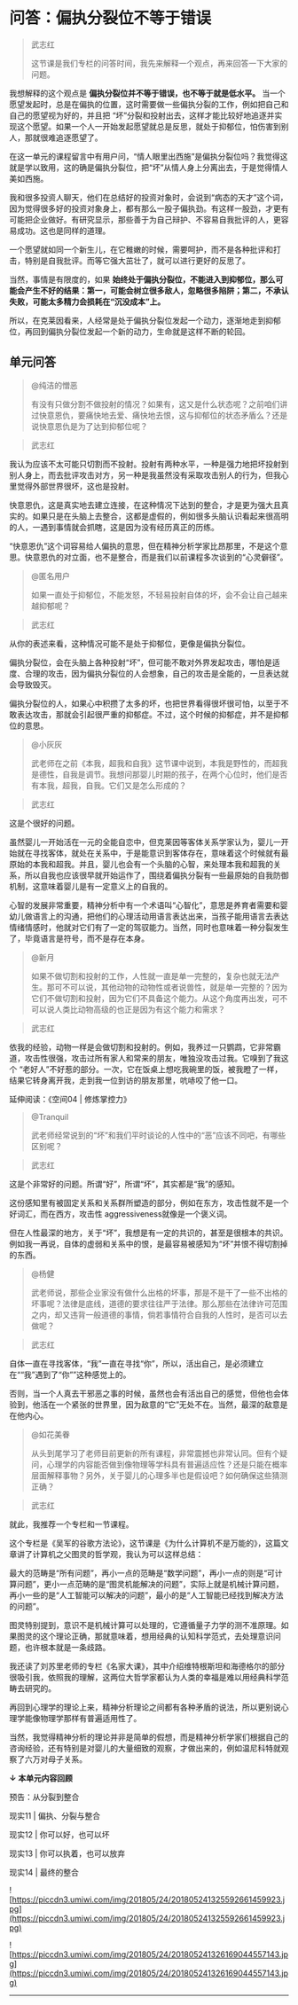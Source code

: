 # 问答：偏执分裂位不等于错误

> 武志红
> 
> 这节课是我们专栏的问答时间，我先来解释一个观点，再来回答一下大家的问题。

我想解释的这个观点是 **偏执分裂位并不等于错误，也不等于就是低水平。** 当一个愿望发起时，总是在偏执的位置，这时需要做一些偏执分裂的工作，例如把自己和自己的愿望视为好的，并且把 “坏”分裂和投射出去，这样才能比较好地追逐并实现这个愿望。如果一个人一开始发起愿望就总是反思，就处于抑郁位，怕伤害到别人，那就很难追逐愿望了。

在这一单元的课程留言中有用户问，“情人眼里出西施”是偏执分裂位吗？我觉得这就是学以致用，这的确是偏执分裂位，把“坏”从情人身上分离出去，于是觉得情人美如西施。

我和很多投资人聊天，他们在总结好的投资对象时，会说到“病态的天才”这个词，因为觉得很多好的投资对象身上，都有那么一股子偏执劲。有这样一股劲，才更有可能把企业做好。有研究显示，那些善于为自己辩护、不容易自我批评的人，更容易成功。这也是同样的道理。

一个愿望就如同一个新生儿，在它稚嫩的时候，需要呵护，而不是各种批评和打击，特别是自我批评。而等它强大茁壮了，就可以进行更好的反思了。

当然，事情是有限度的，如果 **始终处于偏执分裂位，不能进入到抑郁位，那么可能会产生不好的结果：第一，可能会树立很多敌人，忽略很多陷阱；第二，不承认失败，可能太多精力会损耗在“沉没成本”上。**

所以，在克莱因看来，人经常是处于偏执分裂位发起一个动力，逐渐地走到抑郁位，再回到偏执分裂位发起一个新的动力，生命就是这样不断的轮回。

## 单元问答

> @纯洁的憎恶
> 
> 有没有只做分割不做投射的情况？如果有，这又是什么状态呢？之前咱们讲过快意恩仇，要痛快地去爱、痛快地去恨，这与抑郁位的状态矛盾么？还是说快意恩仇是为了达到抑郁位呢？

> 武志红

我认为应该不太可能只切割而不投射。投射有两种水平，一种是强力地把坏投射到别人身上，而去批评攻击对方，另一种是我虽然没有采取攻击别人的行为，但我心里觉得外部世界很坏，这也是投射。

快意恩仇，这是真实地去建立连接，在这种情况下达到的整合，才是更为强大且真实的。如果只是在头脑上去整合，这都是虚假的，例如很多头脑认识看起来很高明的人，一遇到事情就会抓瞎，这是因为没有经历真正的历练。

“快意恩仇”这个词容易给人偏执的意思，但在精神分析学家比昂那里，不是这个意思。快意恩仇的对立面，也不是整合，而是我们以前课程多次谈到的“心灵僻径”。

> @匿名用户
> 
> 如果一直处于抑郁位，不能发怒，不轻易投射自体的坏，会不会让自己越来越抑郁呢？

> 武志红

从你的表述来看，这种情况可能不是处于抑郁位，更像是偏执分裂位。

偏执分裂位，会在头脑上各种投射“坏”，但可能不敢对外界发起攻击，哪怕是适度、合理的攻击，因为偏执分裂位的人会想象，自己的攻击是全能的，一旦表达就会导致毁灭。

偏执分裂位的人，如果心中积攒了太多的坏，也把世界看得很坏很可怕，以至于不敢表达攻击，那就会引起很严重的抑郁症。不过，这个时候的抑郁症，并不是抑郁位的意思。

> @小灰灰
> 
> 武老师在之前《本我，超我和自我》这节课中说到，本我是野性的，而超我是德性，自我是调节。我想问那婴儿时期的孩子，在两个心位时，他们是否有本我，超我，自我。它们又是怎么形成的？

> 武志红

这是个很好的问题。

虽然婴儿一开始活在一元的全能自恋中，但克莱因等客体关系学家认为，婴儿一开始就在寻找客体，就处在关系中，于是能意识到客体存在，意味着这个时候就有最原始的本我和超我。并且，婴儿也会有一个头脑的心智，来处理本我和超我的关系，所以自我也应该很早就开始运作了，围绕着偏执分裂有一些最原始的自我防御机制，这意味着婴儿是有一定意义上的自我的。

心智的发展非常重要，精神分析中有一个术语叫“心智化”，意思是养育者需要和婴幼儿做语言上的沟通，把他们的心理活动用语言表达出来，当孩子能用语言去表达情绪情感时，他就对它们有了一定的驾驭能力。当然，同时也意味着一种分裂发生了，毕竟语言是符号，而不是存在本身。

> @新月
> 
> 如果不做切割和投射的工作，人性就一直是单一完整的，复杂也就无法产生。那可不可以说，其他动物的动物性或者说兽性，就是单一完整的？因为它们不做切割和投射，因为它们不具备这个能力。从这个角度再出发，可不可以说人类比动物高级的也正是因为有这个能力和需求？

> 武志红

依我的经验，动物一样是会做切割和投射的。例如，我养过一只鹦鹉，它非常霸道，攻击性很强，攻击过所有家人和常来的朋友，唯独没攻击过我。它嗅到了我这个 “老好人”不好惹的部分。一次，它在饭桌上想吃我碗里的饭，被我瞪了一样，结果它转身离开我，走到我一位到访的朋友那里，吭哧咬了他一口。

延伸阅读：《空间04 | 修炼掌控力》

> @Tranquil
> 
> 武老师经常说到的“坏”和我们平时谈论的人性中的“恶”应该不同吧，有哪些区别呢？

> 武志红

这是个非常好的问题。所谓“好”，所谓“坏”，其实都是“我”的感知。

这份感知里有被固定关系和关系群所塑造的部分，例如在东方，攻击性就不是一个好词汇，而在西方，攻击性 aggressiveness就像是一个褒义词。

但在人性最深的地方，关于“坏”，我想是有一定的共识的，甚至是很根本的共识。例如我一再说，自体的虚弱和关系中的恨，是最容易被感知为“坏”并恨不得切割掉的东西。

> @杨健
> 
> 武老师说，那些企业家没有做什么出格的坏事，那是不是干了一些不出格的坏事呢？法律是底线，道德的要求往往严于法律。那么那些在法律许可范围之内，却又违背一般道德的事情，倘若事情符合自我的人性时，是否可以去做呢？

> 武志红

自体一直在寻找客体，“我”一直在寻找“你”，所以，活出自己，是必须建立在““我”遇到了“你””这种感觉上的。

否则，当一个人真去干邪恶之事的时候，虽然也会有活出自己的感觉，但他也会体验到，他活在一个紧张的世界里，因为敌意的“它”无处不在。当然，最深的敌意是在他内心。

> @如花美眷
> 
> 从头到尾学习了老师目前更新的所有课程，非常震撼也非常认同。但有个疑问，心理学的内容能否做到像物理等学科具有普遍适应性？还是只能在概率层面解释事物？另外，关于婴儿的心理多半也是假设吧？如何确保这些猜测正确？

> 武志红

就此，我推荐一个专栏和一节课程。

这个专栏是《吴军的谷歌方法论》，这节课是《为什么计算机不是万能的》，这篇文章讲了计算机之父图灵的哲学观，我认为可以这样总结：

最大的范畴是“所有问题”，再小一点的范畴是“数学问题”，再小一点的则是“可计算问题”，更小一点范畴的是“图灵机能解决的问题”，实际上就是机械计算问题，再小一些的是“人工智能可以解决的问题”，最小的是“人工智能已经找到解决方法的问题”。

图灵特别提到，意识不是机械计算可以处理的，它遵循量子力学的测不准原理。如果图灵的这个理论正确，那就意味着，想用经典的认知科学范式，去处理意识问题，也许根本就是一条歧路。

我还读了刘苏里老师的专栏《名家大课》，其中介绍维特根斯坦和海德格尔的部分很吸引我，依照我的理解，这两位大哲学家都认为人类的幸福是难以用经典科学范畴去研究的。

再回到心理学的理论上来，精神分析理论之间都有各种矛盾的说法，所以更别说心理学能像物理学那样有普遍适用性了。

当然，我觉得精神分析的理论并非是简单的假想，而是精神分析学家们根据自己的咨询经验，还有特别是对婴儿的大量细致的观察，才做出来的，例如温尼科特就观察了六万对母子关系。

 **↓ 本单元内容回顾**

预告：从分裂到整合

现实11 | 偏执、分裂与整合

现实12 | 你可以好，也可以坏

现实13 | 你可以执着，也可以放弃

现实14 | 最终的整合

![https://piccdn3.umiwi.com/img/201805/24/201805241325592661459923.jpg](https://piccdn3.umiwi.com/img/201805/24/201805241325592661459923.jpg)

![https://piccdn3.umiwi.com/img/201805/24/201805241326169044557143.jpg](https://piccdn3.umiwi.com/img/201805/24/201805241326169044557143.jpg)

---
